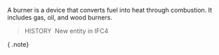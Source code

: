 ﻿A burner is a device that converts fuel into heat through combustion. It includes gas, oil, and wood burners.

> HISTORY&nbsp; New entity in IFC4

{ .note}
>
